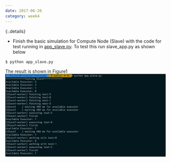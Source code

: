 ```yaml
---
date: 2017-06-26
category: week4
---
```

{:.details}
- Finish the basic simulation for Compute Node (Slave) with the code for test running in [app_slave.py](https://github.com/JThanat/femto-mesos/blob/master/app_slave.py). To test this run slave_app.py as shown below
```bash
$ python app_slave.py
```
The result is shown in Figure1
![Figure1](/_asset/image/run_app_slave.png)
